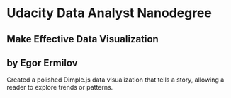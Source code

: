 # Udacity Data Analyst Nanodegree
## Make Effective Data Visualization
## by Egor Ermilov

Created a polished Dimple.js data visualization that tells a story, allowing a reader to explore trends or patterns.
